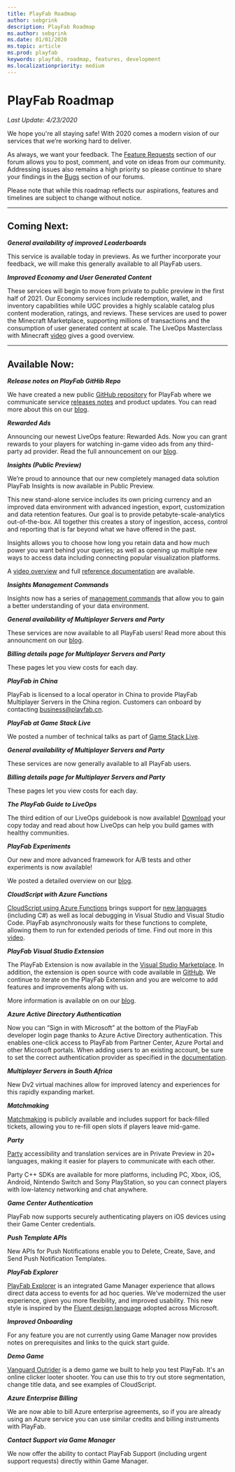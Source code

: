 ```yaml
---
title: PlayFab Roadmap
author: sebgrink
description: PlayFab Roadmap
ms.author: sebgrink
ms.date: 01/01/2020
ms.topic: article
ms.prod: playfab
keywords: playfab, roadmap, features, development
ms.localizationpriority: medium
---
```


# PlayFab Roadmap
_Last Update: 4/23/2020_

We hope you're all staying safe! With 2020 comes a modern vision of our services that we’re working hard to deliver. 

As always, we want your feedback. The [Feature Requests](https://community.playfab.com/spaces/24/index.html?sort=votes) section of our forum allows you to post, comment, and vote on ideas from our community. Addressing issues also remains a high priority so please continue to share your findings in the [Bugs](https://community.playfab.com/spaces/23/index.html) section of our forums.

Please note that while this roadmap reflects our aspirations, features and timelines are subject to change without notice.


***

## **Coming Next:**

**_General availability of improved Leaderboards_**

This service is available today in previews. As we further incorporate your feedback, we will make this generally available to all PlayFab users. 

**_Improved Economy and User Generated Content_**

These services will begin to move from private to public preview in the first half of 2021. Our Economy services include redemption, wallet, and inventory capabilities while UGC provides a highly scalable catalog plus content moderation, ratings, and reviews. These services are used to power the Minecraft Marketplace, supporting millions of transactions and the consumption of user generated content at scale. The LiveOps Masterclass with Minecraft [video](https://www.youtube.com/watch?v=L7VoxGb1oYw) gives a good overview.


***

## **Available Now:**

**_Release notes on PlayFab GitHib Repo_**

We have created a new public [GitHub repository](https://github.com/PlayFab/PlayFab) for PlayFab where we communicate service [releases notes](https://github.com/PlayFab/PlayFab/releases) and product updates. You can read more about this on our [blog](https://blog.playfab.com/blog/release-notes-on-playfab-github-repo).

**_Rewarded Ads_**

Announcing our newest LiveOps feature: Rewarded Ads. Now you can grant rewards to your players for watching in-game video ads from any third-party ad provider. Read the full announcement on our [blog](https://blog.playfab.com/blog/announcing-rewarded-ads).

**_Insights (Public Preview)_**

We’re proud to announce that our new completely managed data solution PlayFab Insights is now available in Public Preview. 

This new stand-alone service includes its own pricing currency and an improved data environment with advanced ingestion, export, customization and data retention features. Our goal is to provide petabyte-scale-analytics out-of-the-box. All together this creates a story of ingestion, access, control and reporting that is far beyond what we have offered in the past.

Insights allows you to choose how long you retain data and how much power you want behind your queries; as well as opening up multiple new ways to access data including connecting popular visualization platforms.

A [video overview](https://www.youtube.com/watch?v=4akVBx2gmU0) and full [reference documentation](https://docs.microsoft.com/gaming/playfab/features/insights/insights/) are available.

**_Insights Management Commands_**

Insights now has a series of [management commands](https://docs.microsoft.com/gaming/playfab/features/insights/insights/management-commands) that allow you to gain a better understanding of your data environment.

**_General availability of Multiplayer Servers and Party_**

These services are now available to all PlayFab users! Read more about this announcment on our [blog](https://blog.playfab.com/blog/level-up-with-azure-playfab).

**_Billing details page for Multiplayer Servers and Party_**

These pages let you view costs for each day.

**_PlayFab in China_**

PlayFab is licensed to a local operator in China to provide PlayFab Multiplayer Servers in the China region. Customers can onboard by contacting business@playfab.cn.

**_PlayFab at Game Stack Live_**

We posted a number of technical talks as part of [Game Stack Live](https://developer.microsoft.com/en-us/games/blog/playfab-at-game-stack-live/). 

**_General availability of Multiplayer Servers and Party_**

These services are now generally available to all PlayFab users. 

**_Billing details page for Multiplayer Servers and Party_**

These pages let you view costs for each day.

**_The PlayFab Guide to LiveOps_**

The third edition of our LiveOps guidebook is now available! [Download](https://aka.ms/LiveOpsGuide) your copy today and read about how LiveOps can help you build games with healthy communities.

**_PlayFab Experiments_**

Our new and more advanced framework for A/B tests and other experiments is now available!

We posted a detailed overview on our [blog](https://blog.playfab.com/blog/announcing-playfabs-experimentation-all-new-for-trustworthy-experiments).

**_CloudScript with Azure Functions_**

[CloudScript using Azure Functions](https://docs.microsoft.com/gaming/playfab/features/automation/cloudscript-af/) brings support for [new languages](https://docs.microsoft.com/azure/azure-functions/supported-languages) (including C#) as well as local debugging in Visual Studio and Visual Studio Code. 
PlayFab asynchronously waits for these functions to complete, allowing them to run for extended periods of time. Find out more in this [video](https://youtu.be/apQbkDn1lNo).

**_PlayFab Visual Studio Extension_**

The PlayFab Extension is now available in the [Visual Studio Marketplace](https://marketplace.visualstudio.com/items?itemName=PlayFab.playfab-explorer). In addition, the extension is open source with code available in [GitHub](https://github.com/PlayFab/vscode-playfab-explorer). We continue to iterate on the PlayFab Extension and you are welcome to add features and improvements along with us.

More information is available on on our [blog](https://blog.playfab.com/blog/announcing-the-open-source-playfab-visual-studio-code-extension).

**_Azure Active Directory Authentication_**

Now you can “Sign in with Microsoft” at the bottom of the PlayFab developer login page thanks to Azure Active Directory authentication. This enables one-click access to PlayFab from Partner Center, Azure Portal and other Microsoft portals. When adding users to an existing account, be sure to set the correct authentication provider as specified in the [documentation](https://docs.microsoft.com/gaming/playfab/features/authentication/aad-authentication/).

**_Multiplayer Servers in South Africa_**

New Dv2 virtual machines allow for improved latency and experiences for this rapidly expanding market.

**_Matchmaking_**

[Matchmaking](https://docs.microsoft.com/gaming/playfab/features/multiplayer/matchmaking/) is publicly available and includes support for back-filled tickets, allowing you to re-fill open slots if players leave mid-game.

**_Party_**

[Party](https://docs.microsoft.com/gaming/playfab/features/multiplayer/networking/) accessibility and translation services are in Private Preview in 20+ languages, making it easier for players to communicate with each other. 

Party C++ SDKs are available for more platforms, including PC, Xbox, iOS, Android, Nintendo Switch and Sony PlayStation, so you can connect players with low-latency networking and chat anywhere. 

**_Game Center Authentication_**

PlayFab now supports securely authenticating players on iOS devices using their Game Center credentials. 

**_Push Template APIs_**

New APIs for Push Notifications enable you to Delete, Create, Save, and Send Push Notification Templates.

**_PlayFab Explorer_**

[PlayFab Explorer](https://docs.microsoft.com/gaming/playfab/features/insights/explorer/) is an integrated Game Manager experience that allows direct data access to events for ad hoc queries. 
We’ve modernized the user experience, given you more flexibility, and improved usability. This new style is inspired by the [Fluent design language](https://www.microsoft.com/design/fluent/#/) adopted across Microsoft. 

**_Improved Onboarding_**

For any feature you are not currently using Game Manager now provides notes on prerequisites and links to the quick start guide.

**_Demo Game_**

[Vanguard Outrider](https://www.vanguardoutrider.com/) is a demo game we built to help you test PlayFab. It's an online clicker looter shooter. You can use this to try out store segmentation, change title data, and see examples of CloudScript.

**_Azure Enterprise Billing_**

We are now able to bill Azure enterprise agreements, so if you are already using an Azure service you can use similar credits and billing instruments with PlayFab.

**_Contact Support via Game Manager_**

We now offer the ability to contact PlayFab Support (including urgent support requests) directly within Game Manager.
